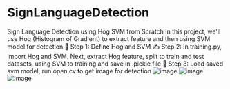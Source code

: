 # SignLanguageDetection
Sign Language Detection using Hog SVM from Scratch
In this project, we'll use Hog (Histogram of Gradient) to extract feature and then using SVM model for detection
🌟 Step 1: Define Hog and SVM
✍️ Step 2: In training.py, import Hog and SVM. Next, extract Hog feature, split to train and test datasets, using SVM to training and save in .pickle file
👏 Step 3: Load saved svm model, run open cv to get image for detection
![image](https://github.com/tygovip127/SignLanguageDetection/assets/75115993/fb640d0b-9ae6-455c-9508-03523e4e87aa)
![image](https://github.com/tygovip127/SignLanguageDetection/assets/75115993/e1b21541-65a3-4880-ba31-b71d7f406d0d)
![image](https://github.com/tygovip127/SignLanguageDetection/assets/75115993/95de4ef7-ee40-4651-9289-2dc1faa78e28)
